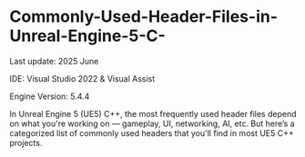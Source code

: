 # Commonly-Used-Header-Files-in-Unreal-Engine-5-C-
Last update: 2025 June

IDE: Visual Studio 2022 & Visual Assist

Engine Version: 5.4.4

In Unreal Engine 5 (UE5) C++, the most frequently used header files depend on what you're working on — gameplay, UI, networking, AI, etc. But here’s a categorized list of commonly used headers that you'll find in most UE5 C++ projects.
